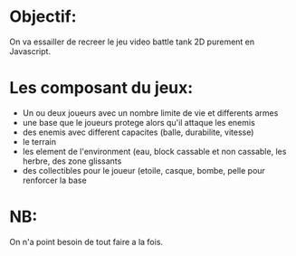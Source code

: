 Objectif:
===
On va essailler de recreer le jeu video battle tank 2D purement en Javascript.

Les composant du jeux:
==

- Un ou deux joueurs avec un nombre limite de vie et differents armes
- une base que le joueurs protege alors qu'il attaque les enemis
- des enemis avec different capacites (balle, durabilite, vitesse)
- le terrain
- les element de l'environment (eau, block cassable et non cassable, les herbre, des zone glissants
- des collectibles pour le joueur (etoile, casque, bombe, pelle pour renforcer la base


NB:
== 
On n'a point besoin de tout faire a la fois.
